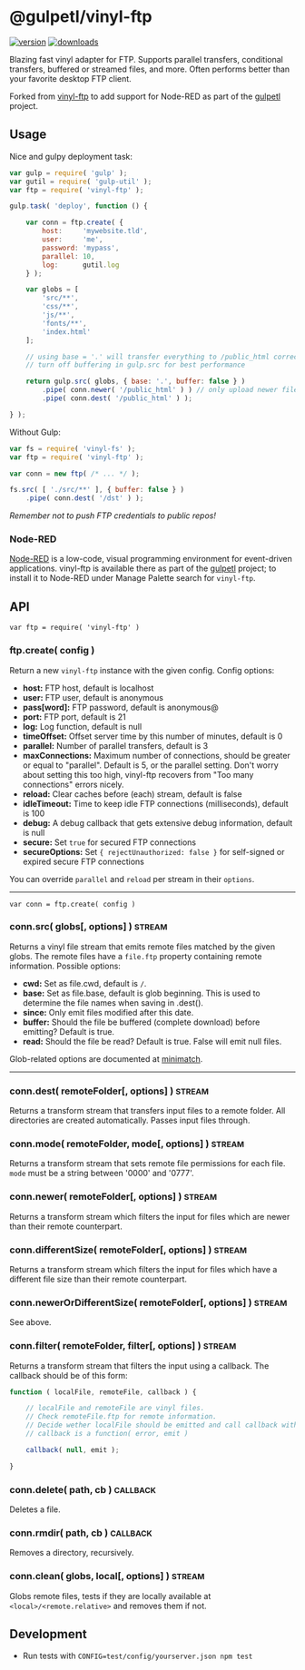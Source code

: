 # @gulpetl/vinyl-ftp

[![version](https://img.shields.io/npm/v/vinyl-ftp.svg)](https://www.npmjs.com/package/vinyl-ftp)
[![downloads](https://img.shields.io/npm/dm/vinyl-ftp.svg)](https://www.npmjs.com/package/vinyl-ftp)

Blazing fast vinyl adapter for FTP.
Supports parallel transfers, conditional transfers, buffered or streamed files, and more.
Often performs better than your favorite desktop FTP client.

Forked from [vinyl-ftp](https://github.com/morris/vinyl-ftp) to add support for Node-RED as part of the [gulpetl](https://gulpetl.com/) project.
 
## Usage

Nice and gulpy deployment task:

```javascript
var gulp = require( 'gulp' );
var gutil = require( 'gulp-util' );
var ftp = require( 'vinyl-ftp' );

gulp.task( 'deploy', function () {

	var conn = ftp.create( {
		host:     'mywebsite.tld',
		user:     'me',
		password: 'mypass',
		parallel: 10,
		log:      gutil.log
	} );

	var globs = [
		'src/**',
		'css/**',
		'js/**',
		'fonts/**',
		'index.html'
	];

	// using base = '.' will transfer everything to /public_html correctly
	// turn off buffering in gulp.src for best performance

	return gulp.src( globs, { base: '.', buffer: false } )
		.pipe( conn.newer( '/public_html' ) ) // only upload newer files
		.pipe( conn.dest( '/public_html' ) );

} );
```

Without Gulp:

```javascript
var fs = require( 'vinyl-fs' );
var ftp = require( 'vinyl-ftp' );

var conn = new ftp( /* ... */ );

fs.src( [ './src/**' ], { buffer: false } )
	.pipe( conn.dest( '/dst' ) );
```

*Remember not to push FTP credentials to public repos!*

### Node-RED ###
[Node-RED](https://nodered.org/) is a low-code, visual programming environment for event-driven applications. vinyl-ftp is available there as part of the [gulpetl](http://gulpetl.com) project; to install it to Node-RED under Manage Palette search for `vinyl-ftp`.

## API

`var ftp = require( 'vinyl-ftp' )`

### ftp.create( config )

Return a new `vinyl-ftp` instance with the given config. Config options:

- __host:__        FTP host,     default is localhost
- __user:__        FTP user,     default is anonymous
- __pass[word]:__  FTP password, default is anonymous@
- __port:__        FTP port,     default is 21
- __log:__         Log function, default is null
- __timeOffset:__  Offset server time by this number of minutes, default is 0
- __parallel:__    Number of parallel transfers, default is 3
- __maxConnections:__ Maximum number of connections, should be greater or
equal to "parallel". Default is 5, or the parallel setting.
Don't worry about setting this too high, vinyl-ftp
recovers from "Too many connections" errors nicely.
- __reload:__      Clear caches before (each) stream, default is false
- __idleTimeout:__ Time to keep idle FTP connections (milliseconds), default is 100
- __debug:__       A debug callback that gets extensive debug information, default is null
- __secure:__      Set `true` for secured FTP connections
- __secureOptions:__ Set `{ rejectUnauthorized: false }` for self-signed or expired secure FTP connections

You can override `parallel` and `reload` per stream in their `options`.

<hr>

`var conn = ftp.create( config )`

### conn.src( globs[, options] ) <small>STREAM</small>

Returns a vinyl file stream that emits remote files matched by the given
globs.
The remote files have a `file.ftp` property containing remote information.
Possible options:

- __cwd:__ Set as file.cwd, default is `/`.
- __base:__ Set as file.base, default is glob beginning. This is used to determine the file names when saving in .dest().
- __since:__ Only emit files modified after this date.
- __buffer:__ Should the file be buffered (complete download) before emitting? Default is true.
- __read:__ Should the file be read? Default is true. False will emit null files.

Glob-related options are documented at [minimatch](https://www.npmjs.com/package/minimatch).

<hr>

### conn.dest( remoteFolder[, options] ) <small>STREAM</small>

Returns a transform stream that transfers input files to a remote folder.
All directories are created automatically.
Passes input files through.

### conn.mode( remoteFolder, mode[, options] ) <small>STREAM</small>

Returns a transform stream that sets remote file permissions for each file.
`mode` must be a string between '0000' and '0777'.

### conn.newer( remoteFolder[, options] ) <small>STREAM</small>

Returns a transform stream which filters the input for files
which are newer than their remote counterpart.

### conn.differentSize( remoteFolder[, options] ) <small>STREAM</small>

Returns a transform stream which filters the input for files
which have a different file size than their remote counterpart.

### conn.newerOrDifferentSize( remoteFolder[, options] ) <small>STREAM</small>

See above.

### conn.filter( remoteFolder, filter[, options] ) <small>STREAM</small>

Returns a transform stream that filters the input using a callback.
The callback should be of this form:

```javascript
function ( localFile, remoteFile, callback ) {

	// localFile and remoteFile are vinyl files.
	// Check remoteFile.ftp for remote information.
	// Decide wether localFile should be emitted and call callback with boolean.
	// callback is a function( error, emit )

	callback( null, emit );

}
```

### conn.delete( path, cb ) <small>CALLBACK</small>

Deletes a file.

### conn.rmdir( path, cb ) <small>CALLBACK</small>

Removes a directory, recursively.

### conn.clean( globs, local[, options] ) <small>STREAM</small>

Globs remote files, tests if they are locally available at `<local>/<remote.relative>` and removes them if not.

## Development

- Run tests with `CONFIG=test/config/yourserver.json npm test`
